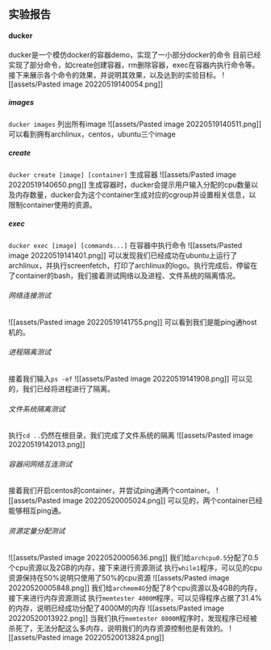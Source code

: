 ## 实验报告

#### ducker
ducker是一个模仿docker的容器demo，实现了一小部分docker的命令
目前已经实现了部分命令，如create创建容器，rm删除容器，exec在容器内执行命令等。接下来展示各个命令的效果，并说明其效果，以及达到的实验目标。
![[assets/Pasted image 20220519140054.png]]
##### images
`ducker images` 列出所有image
![[assets/Pasted image 20220519140511.png]]
可以看到拥有archlinux，centos，ubuntu三个image
##### create
`ducker create [image] [container]` 生成容器
![[assets/Pasted image 20220519140650.png]]
生成容器时，ducker会提示用户输入分配的cpu数量以及内存数量，ducker会为这个container生成对应的cgroup并设置相关信息，以限制container使用的资源。
##### exec
`ducker exec [image] [commands...]` 在容器中执行命令
![[assets/Pasted image 20220519141401.png]]
可以发现我们已经成功在ubuntu上运行了archlinux，并执行screenfetch，打印了archlinux的logo。执行完成后，停留在了container的bash，我们接着测试网络以及进程、文件系统的隔离情况。
###### 网络连接测试
![[assets/Pasted image 20220519141755.png]]
可以看到我们是能ping通host机的。
###### 进程隔离测试
接着我们输入`ps -ef`
![[assets/Pasted image 20220519141908.png]]
可以见的，我们已经将进程进行了隔离。
###### 文件系统隔离测试
执行`cd ..`仍然在根目录，我们完成了文件系统的隔离
![[assets/Pasted image 20220519142013.png]]
###### 容器间网络互连测试
接着我们开启centos的container，并尝试ping通两个container。
![[assets/Pasted image 20220520005024.png]]
可以见的，两个container已经能够相互ping通。
###### 资源定量分配测试
![[assets/Pasted image 20220520005636.png]]
我们给`archcpu0.5`分配了0.5个cpu资源以及2GB的内存，接下来进行资源测试
执行`while1`程序，可以见的cpu资源保持在50%说明只使用了50%的cpu资源
![[assets/Pasted image 20220520005848.png]]
我们给`archmem4G`分配了8个cpu资源以及4GB的内存，接下来进行内存资源测试
执行`memtester 4000M`程序，可以见得程序占据了31.4%的内存，说明已经成功分配了4000M的内存
![[assets/Pasted image 20220520013922.png]]
当我们执行`memtester 8000M`程序时，发现程序已经被杀死了，无法分配这么多内存，说明我们的内存资源控制也是有效的。
![[assets/Pasted image 20220520013824.png]]
